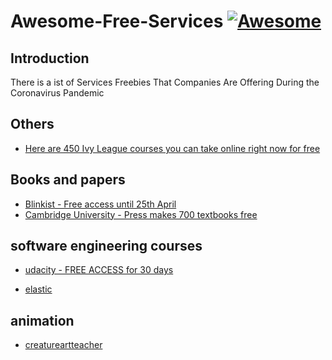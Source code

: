 # Awesome-Free-Services [![Awesome](https://cdn.rawgit.com/sindresorhus/awesome/d7305f38d29fed78fa85652e3a63e154dd8e8829/media/badge.svg)](https://github.com/sajjadtaghilou/Awesome-Free-Services)



Introduction
------------

There is a ist of Services Freebies That Companies Are Offering During the Coronavirus Pandemic


Others
-------
- [Here are 450 Ivy League courses you can take online right now for free
](https://www.freecodecamp.org/news/ivy-league-free-online-courses-a0d7ae675869/)

Books and papers
-------
- [Blinkist - Free access until 25th April](https://www.blinkist.com/)
- [Cambridge University -  Press makes 700 textbooks free](https://www.cambridge.org/core/what-we-publish/textbooks)

software engineering courses
-------
- [udacity - FREE ACCESS for 30 days](https://www.udacity.com/)

- [elastic](https://training.elastic.co/learn-from-home/)

animation
-------
- [creatureartteacher](https://creatureartteacher.com/)



